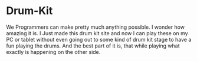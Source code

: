 # Drum-Kit
We Programmers can make pretty much anything possible. I wonder how amazing it is. I Just made this drum kit site and now I can play these on my PC or tablet without even going out to some kind of drum kit stage to have a fun playing the drums. And the best part of it is, that while playing what exactly is  happening on the other side.
